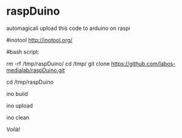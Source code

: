 raspDuino
=========

automagicali upload this code to arduino on raspi

#inotool
http://inotool.org/

#bash script:

rm -rf /tmp/raspDuino/
cd /tmp/
git clone https://github.com/labos-medialab/raspDuino.git

cd /tmp/raspDuino

ino build

ino upload

ino clean

Voilà!
